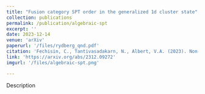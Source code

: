 ```yaml
---
title: "Fusion category SPT order in the generalized 1d cluster state"
collection: publications
permalink: /publication/algebraic-spt
excerpt: ''
date: 2023-12-14
venue: 'arXiv'
paperurl: '/files/rydberg_qnd.pdf'
citation: 'Fechisin, C., Tantivasadakarn, N., Albert, V.A. (2023). Non-invertible symmetry-protected topological order in a group-based cluster state. *arXiv preprint arXiv: 	arXiv:2312.09272.*'
link: 'https://arxiv.org/abs/2312.09272'
imgurl: '/files/algebraic-spt.png'

---
```

Description

<!-- [Download paper here](http://academicpages.github.io/files/paper3.pdf)
 -->
<!-- Recommended citation: Your Name, You. (2015). "Paper Title Number 3." <i>Journal 1</i>. 1(3). -->
